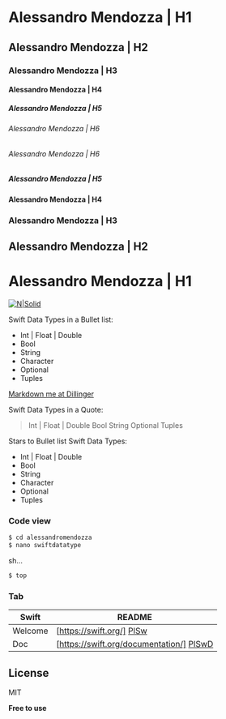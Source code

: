 # Alessandro Mendozza | H1
## Alessandro Mendozza | H2
### Alessandro Mendozza | H3
#### Alessandro Mendozza | H4
##### Alessandro Mendozza | H5
###### Alessandro Mendozza | H6
###### Alessandro Mendozza | H6
##### Alessandro Mendozza | H5
#### Alessandro Mendozza | H4
### Alessandro Mendozza | H3
## Alessandro Mendozza | H2
# Alessandro Mendozza | H1

[![N|Solid](https://i.imgur.com/YlLmqBj.png)](https://www.linkedin.com/in/alessandromendozza/)

 Swift Data Types in a Bullet list:
 
  - Int | Float | Double 
  - Bool
  - String
  - Character 
  - Optional 
  - Tuples

[Markdown me at Dillinger](https://dillinger.io/)

Swift Data Types in a Quote:
> Int | Float | Double
> Bool
> String
> Optional
> Tuples

Stars to Bullet list Swift Data Types:
 
  * Int | Float | Double 
  * Bool
  * String
  * Character 
  * Optional 
  * Tuples

### Code view 
```sh
$ cd alessandromendozza
$ nano swiftdatatype
```

sh...

```sh
$ top
```

### Tab

| Swift | README |
| ------ | ------ |
| Welcome | [https://swift.org/] [PlSw] |
| Doc | [https://swift.org/documentation/] [PlSwD] |

License
----

MIT


**Free to use**

[//]: # (These are reference links used in the body of this note and get stripped out when the markdown processor does its job. There is no need to format nicely because it shouldn't be seen. Thanks SO - http://stackoverflow.com/questions/4823468/store-comments-in-markdown-syntax)


   [df1]: <http://daringfireball.net/projects/markdown/>
   [markdown-it]: <https://github.com/markdown-it/markdown-it>
   [Ace Editor]: <http://ace.ajax.org>
   [node.js]: <http://nodejs.org>
   [Twitter Bootstrap]: <http://twitter.github.com/bootstrap/>
   [jQuery]: <http://jquery.com>
   [@tjholowaychuk]: <http://twitter.com/tjholowaychuk>
   [express]: <http://expressjs.com>
   [AngularJS]: <http://angularjs.org>
   [Gulp]: <http://gulpjs.com>

   [PlSw]: <https://swift.org/>
   [PlSwD]: <https://swift.org/documentation/>
